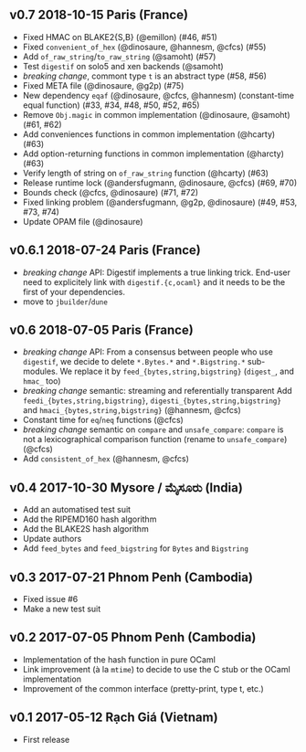 v0.7 2018-10-15 Paris (France)
--------------------------------

- Fixed HMAC on BLAKE2{S,B} (@emillon) (#46, #51)
- Fixed `convenient_of_hex` (@dinosaure, @hannesm, @cfcs) (#55)
- Add `of_raw_string`/`to_raw_string` (@samoht) (#57)
- Test `digestif` on solo5 and xen backends (@samoht)
- *breaking change*, commont type `t` is an abstract type (#58, #56)
- Fixed META file (@dinosaure, @g2p) (#75)
- New dependency `eqaf` (@dinosaure, @cfcs, @hannesm) (constant-time equal function) (#33, #34, #48, #50, #52, #65)
- Remove `Obj.magic` in common implementation (@dinosaure, @samoht) (#61, #62)
- Add conveniences functions in common implementation (@hcarty) (#63)
- Add option-returning functions in common implementation (@harcty) (#63)
- Verify length of string on `of_raw_string` function (@hcarty) (#63)
- Release runtime lock (@andersfugmann, @dinosaure, @cfcs) (#69, #70)
- Bounds check (@cfcs, @dinosaure) (#71, #72)
- Fixed linking problem (@andersfugmann, @g2p, @dinosaure) (#49, #53, #73, #74)
- Update OPAM file (@dinosaure)

v0.6.1 2018-07-24 Paris (France)
--------------------------------

- *breaking change* API: Digestif implements a true linking trick. End-user need
  to explicitely link with `digestif.{c,ocaml}` and it needs to be the first of
  your dependencies.
- move to `jbuilder`/`dune`

v0.6 2018-07-05 Paris (France)
------------------------------

- *breaking change* API:
  From a consensus between people who use `digestif`, we decide to delete `*.Bytes.*` and `*.Bigstring.*` sub-modules.
  We replace it by `feed_{bytes,string,bigstring}` (`digest_`, and `hmac_` too)
- *breaking change* semantic: streaming and referentially transparent
  Add `feedi_{bytes,string,bigstring}`, `digesti_{bytes,string,bigstring}` and `hmaci_{bytes,string,bigstring}`
  (@hannesm, @cfcs)
- Constant time for `eq`/`neq` functions
  (@cfcs)
- *breaking change* semantic on `compare` and `unsafe_compare`:
  `compare` is not a lexicographical comparison function (rename to `unsafe_compare`)
  (@cfcs)
- Add `consistent_of_hex` (@hannesm, @cfcs)

v0.4 2017-10-30 Mysore / ಮೈಸೂರು (India)
----------------------------------------

- Add an automatised test suit
- Add the RIPEMD160 hash algorithm
- Add the BLAKE2S hash algorithm
- Update authors
- Add `feed_bytes` and `feed_bigstring` for `Bytes` and `Bigstring`

v0.3 2017-07-21 Phnom Penh (Cambodia)
-------------------------------------

- Fixed issue #6
- Make a new test suit

v0.2 2017-07-05 Phnom Penh (Cambodia)
-------------------------------------

- Implementation of the hash function in pure OCaml
- Link improvement (à la `mtime`) to decide to use the C stub or the OCaml implementation
- Improvement of the common interface (pretty-print, type t, etc.)

v0.1 2017-05-12 Rạch Giá (Vietnam)
------------------------------------

- First release
